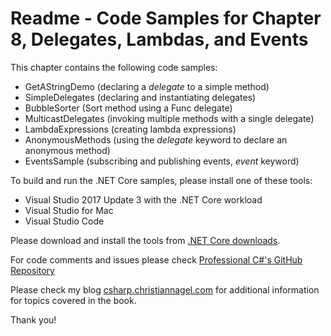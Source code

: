 # Readme - Code Samples for Chapter 8, Delegates, Lambdas, and Events

This chapter contains the following code samples:

* GetAStringDemo (declaring a *delegate* to a simple method)
* SimpleDelegates (declaring and instantiating delegates)
* BubbleSorter (Sort method using a Func<T> delegate)
* MulticastDelegates (invoking multiple methods with a single delegate)
* LambdaExpressions (creating lambda expressions)
* AnonymousMethods (using the *delegate* keyword to declare an anonymous method)
* EventsSample (subscribing and publishing events, *event* keyword)

To build and run the .NET Core samples, please install one of these tools:

* Visual Studio 2017 Update 3 with the .NET Core workload
* Visual Studio for Mac
* Visual Studio Code

Please download and install the tools from [.NET Core downloads](https://www.microsoft.com/net/core).
 
For code comments and issues please check [Professional C#'s GitHub Repository](https://github.com/ProfessionalCSharp/ProfessionalCSharp7)

Please check my blog [csharp.christiannagel.com](https://csharp.christiannagel.com "csharp.christiannagel.com") for additional information for topics covered in the book.

Thank you!